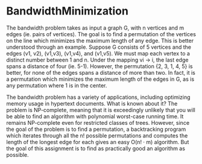 # BandwidthMinimization

The bandwidth problem takes as input a graph G, with n vertices and m edges (ie. pairs of vertices). The goal is to find a permutation of the vertices on the line which minimizes the maximum length of any edge. This is better understood through an example. Suppose G consists of 5 vertices and the edges (v1, v2), (v1,v3), (v1,v4), and (v1,v5). We must map each vertex to a distinct number between 1 and n. Under the mapping vi → i, the last edge spans a distance of four (ie. 5-1). However, the permutation {2, 3, 1, 4, 5} is better, for none of the edges spans a distance of more than two. In fact, it is a permutation which minimizes the maximum length of the edges in G, as is any permutation where 1 is in the center.
  
The bandwidth problem has a variety of applications, including optimizing memory usage in hypertext documents. What is known about it? The problem is NP-complete, meaning that it is exceedingly unlikely that you will be able to find an algorithm with polynomial worst-case running time. It remains NP-complete even for restricted classes of trees. However, since the goal of the problem is to find a permutation, a backtracking program which iterates through all the n! possible permutations and computes the length of the longest edge for each gives an easy O(n! · m) algorithm. But the goal of this assignment is to find as practically good an algorithm as possible.
